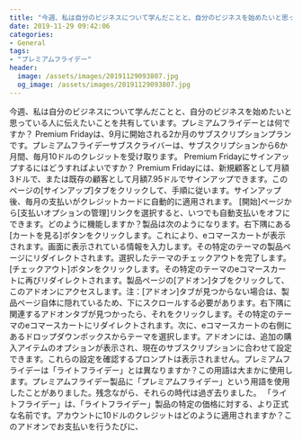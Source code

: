 ```yaml
---
title: "今週、私は自分のビジネスについて学んだことと、自分のビジネスを始めたいと思っている人に伝えたいことを共有しています。"
date: 2019-11-29 09:42:06
categories:
- General
tags:
- "プレミアムフライデー"
header:
  image: /assets/images/20191129093807.jpg
  og_image: /assets/images/20191129093807.jpg
---
```


今週、私は自分のビジネスについて学んだことと、自分のビジネスを始めたいと思っている人に伝えたいことを共有しています。プレミアムフライデーとは何ですか？ Premium Fridayは、9月に開始される2か月のサブスクリプションプランです。プレミアムフライデーサブスクライバーは、サブスクリプションから6か月間、毎月10ドルのクレジットを受け取ります。 Premium Fridayにサインアップするにはどうすればよいですか？ Premium Fridayには、新規顧客として月額3ドルで、または既存の顧客として月額7.95ドルでサインアップできます。このページの[サインアップ]タブをクリックして、手順に従います。サインアップ後、毎月の支払いがクレジットカードに自動的に適用されます。 [開始]ページから[支払いオプションの管理]リンクを選択すると、いつでも自動支払いをオフにできます。どのように機能しますか？製品は次のようになります。右下隅にある[カートを見る]ボタンをクリックします。これにより、eコマースカートが表示されます。画面に表示されている情報を入力します。その特定のテーマの製品ページにリダイレクトされます。選択したテーマのチェックアウトを完了します。 [チェックアウト]ボタンをクリックします。その特定のテーマのeコマースカートに再びリダイレクトされます。製品ページの[アドオン]タブをクリックして、このアドオンにアクセスします。注：[アドオン]タブが見つからない場合は、製品ページ自体に隠れているため、下にスクロールする必要があります。右下隅に関連するアドオンタブが見つかったら、それをクリックします。その特定のテーマのeコマースカートにリダイレクトされます。次に、eコマースカートの右側にあるドロップダウンボックスからテーマを選択します。アドオンには、追加の購入アイテムのオプションが表示され、現在のサブスクリプションに合わせて設定できます。これらの設定を確認するプロンプトは表示されません。プレミアムフライデーは「ライトフライデー」とは異なりますか？この用語は大まかに使用します。プレミアムフライデー製品に「プレミアムフライデー」という用語を使用したことがありました。残念ながら、それらの時代は過ぎ去りました。 「ライトフライデー」は、「ライトフライデー」製品の特定の価格に対する、より正式な名前です。アカウントに10ドルのクレジットはどのように適用されますか？このアドオンでお支払いを行うたびに、
